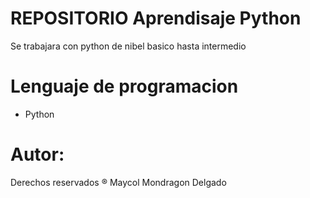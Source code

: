 # REPOSITORIO Aprendisaje Python
Se trabajara con python de nibel basico hasta intermedio 

# Lenguaje de programacion 
- Python

# Autor:
Derechos reservados ® Maycol Mondragon Delgado
